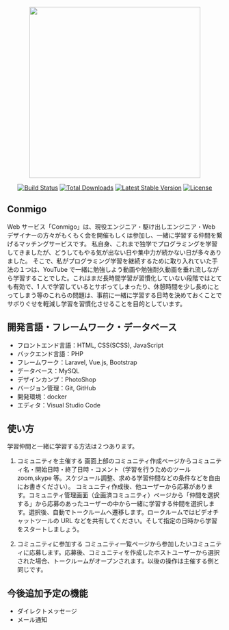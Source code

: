 <p align="center"><img src="https://res.cloudinary.com/dtfbvvkyp/image/upload/v1566331377/laravel-logolockup-cmyk-red.svg" width="400"></p>

<p align="center">
<a href="https://travis-ci.org/laravel/framework"><img src="https://travis-ci.org/laravel/framework.svg" alt="Build Status"></a>
<a href="https://packagist.org/packages/laravel/framework"><img src="https://poser.pugx.org/laravel/framework/d/total.svg" alt="Total Downloads"></a>
<a href="https://packagist.org/packages/laravel/framework"><img src="https://poser.pugx.org/laravel/framework/v/stable.svg" alt="Latest Stable Version"></a>
<a href="https://packagist.org/packages/laravel/framework"><img src="https://poser.pugx.org/laravel/framework/license.svg" alt="License"></a>
</p>

## Conmigo

Web サービス「Conmigo」は、現役エンジニア・駆け出しエンジニア・Web デザイナーの方々がもくもく会を開催もしくは参加し、一緒に学習する仲間を繋げるマッチングサービスです。
私自身、これまで独学でプログラミングを学習してきましたが、どうしてもやる気が出ない日や集中力が続かない日が多々ありました。
そこで、私がプログラミング学習を継続するために取り入れていた手法の１つは、YouTube で一緒に勉強しよう動画や勉強耐久動画を垂れ流しながら学習することでした。これはまだ長時間学習が習慣化していない段階ではとても有効で、1 人で学習しているとサボってしまったり、休憩時間を少し長めにとってしまう等のこれらの問題は、事前に一緒に学習する日時を決めておくことでサボりぐせを軽減し学習を習慣化させることを目的としています。

## 開発言語・フレームワーク・データベース

-   フロントエンド言語：HTML, CSS(SCSS), JavaScript
-   バックエンド言語：PHP
-   フレームワーク：Laravel, Vue.js, Bootstrap
-   データベース：MySQL
-   デザインカンプ：PhotoShop
-   バージョン管理：Git, GitHub
-   開発環境：docker
-   エディタ：Visual Studio Code

## 使い方

学習仲間と一緒に学習する方法は２つあります。

1. コミュニティを主催する
   画面上部のコミュニティ作成ページからコミュニティ名・開始日時・終了日時・コメント（学習を行うためのツール zoom,skype 等。スケジュール調整、求める学習仲間などの条件などを自由にお書きください）。
   コミュニティ作成後、他ユーザーから応募があります。コミュニティ管理画面（企画済コミュニティ）ページから「仲間を選択する」から応募のあったユーザーの中から一緒に学習する仲間を選択します。選択後、自動でトークルームへ遷移します。ロークルームではビデオチャットツールの URL などを共有してください。そして指定の日時から学習をスタートしましょう。

2. コミュニティに参加する
   コミュニティ一覧ページから参加したいコミュニティに応募します。応募後、コミュニティを作成したホストユーザーから選択された場合、トークルームがオープンされます。以後の操作は主催する側と同じです。

## 今後追加予定の機能

-   ダイレクトメッセージ
-   メール通知
